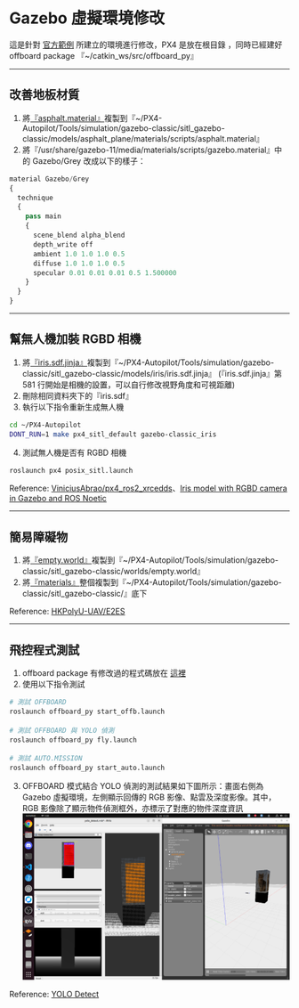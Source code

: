 # Gazebo 虛擬環境修改

這是針對 [官方範例](https://github.com/FCWTW/Flight-Control/blob/master/Gazebo/README_PX4.md) 所建立的環境進行修改，PX4 是放在根目錄 ，同時已經建好 offboard package 『~/catkin_ws/src/offboard_py』

---
## 改善地板材質

1. 將[『asphalt.material』](https://github.com/FCWTW/Flight-Control/blob/master/Gazebo/asphalt.material)複製到『~/PX4-Autopilot/Tools/simulation/gazebo-classic/sitl_gazebo-classic/models/asphalt_plane/materials/scripts/asphalt.material』
2. 將『/usr/share/gazebo-11/media/materials/scripts/gazebo.material』中的 Gazebo/Grey 改成以下的樣子：
```python
material Gazebo/Grey
{
  technique
  {
    pass main
    {
      scene_blend alpha_blend
      depth_write off
      ambient 1.0 1.0 1.0 0.5
      diffuse 1.0 1.0 1.0 0.5
      specular 0.01 0.01 0.01 0.5 1.500000
    }
  }
}
```

---
## 幫無人機加裝 RGBD 相機

1. 將[『iris.sdf.jinja』](https://github.com/FCWTW/Flight-Control/blob/master/Gazebo/iris.sdf.jinja)複製到『~/PX4-Autopilot/Tools/simulation/gazebo-classic/sitl_gazebo-classic/models/iris/iris.sdf.jinja』
(『iris.sdf.jinja』第 581 行開始是相機的設置，可以自行修改視野角度和可視距離)
2. 刪除相同資料夾下的『iris.sdf』
3. 執行以下指令重新生成無人機
```bash
cd ~/PX4-Autopilot
DONT_RUN=1 make px4_sitl_default gazebo-classic_iris
```
4. 測試無人機是否有 RGBD 相機
```bash
roslaunch px4 posix_sitl.launch
```

Reference: [ViniciusAbrao/px4_ros2_xrcedds](https://github.com/ViniciusAbrao/px4_ros2_xrcedds?tab=readme-ov-file#rgbd-camera-simulation)、[Iris model with RGBD camera in Gazebo and ROS Noetic](https://www.youtube.com/watch?v=PpW_qEyGmyM)

---
## 簡易障礙物

1. 將[『empty.world』](https://github.com/FCWTW/Flight-Control/blob/master/Gazebo/empty.world)複製到『~/PX4-Autopilot/Tools/simulation/gazebo-classic/sitl_gazebo-classic/worlds/empty.world』
2. 將[『materials』](https://github.com/FCWTW/Flight-Control/tree/master/Gazebo/materials)整個複製到『~/PX4-Autopilot/Tools/simulation/gazebo-classic/sitl_gazebo-classic/』底下

Reference: [HKPolyU-UAV/E2ES](https://github.com/HKPolyU-UAV/E2ES)

---
## 飛控程式測試

1. offboard package 有修改過的程式碼放在 [這裡](https://github.com/FCWTW/Flight-Control/tree/master/offboard_py)
2. 使用以下指令測試
```bash
# 測試 OFFBOARD
roslaunch offboard_py start_offb.launch

# 測試 OFFBOARD 與 YOLO 偵測
roslaunch offboard_py fly.launch

# 測試 AUTO.MISSION
roslaunch offboard_py start_auto.launch
```

3. OFFBOARD 模式結合 YOLO 偵測的測試結果如下圖所示：畫面右側為 Gazebo 虛擬環境，左側顯示回傳的 RGB 影像、點雲及深度影像。其中，RGB 影像除了顯示物件偵測框外，亦標示了對應的物件深度資訊
![image](../image/gazebo.png)

Reference: [YOLO Detect](https://hackmd.io/lwReki-hQTCrnzUMYMq2yA?view)
